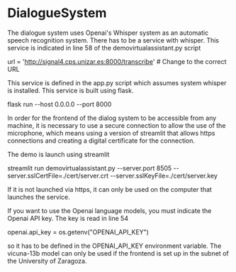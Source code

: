 # DialogueSystem
The dialogue system uses Openai's Whisper system as an automatic speech recognition system. There has to be a service with whisper. This service is indicated in line 58 of the demovirtualassistant.py script

url = 'http://signal4.cps.unizar.es:8000/transcribe' # Change to the correct URL

This service is defined in the app.py script which assumes system whisper is installed. This service is built using flask.

flask run --host 0.0.0.0 --port 8000

In order for the frontend of the dialog system to be accessible from any machine, it is necessary to use a secure connection to allow the use of the microphone, which means using a version of streamlit that allows https connections and creating a digital certificate for the connection.

The demo is launch using streamlit

streamlit run demovirtualassistant.py --server.port 8505 --server.sslCertFile=./cert/server.crt --server.sslKeyFile=./cert/server.key

If it is not launched via https, it can only be used on the computer that launches the service.

If you want to use the Openai language models, you must indicate the Openai API key. The key is read in line 54

openai.api_key = os.getenv("OPENAI_API_KEY")

so it has to be defined in the OPENAI_API_KEY environment variable. The vicuna-13b model can only be used if the frontend is set up in the subnet of the University of Zaragoza.

